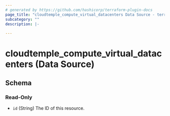 ```yaml
---
# generated by https://github.com/hashicorp/terraform-plugin-docs
page_title: "cloudtemple_compute_virtual_datacenters Data Source - terraform-provider-cloudtemple"
subcategory: ""
description: |-
  
---
```


# cloudtemple_compute_virtual_datacenters (Data Source)





<!-- schema generated by tfplugindocs -->
## Schema

### Read-Only

- `id` (String) The ID of this resource.


